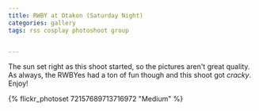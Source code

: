 ```yaml
---
title: RWBY at Otakon (Saturday Night)
categories: gallery
tags: rss cosplay photoshoot group


---
```


The sun set right as this shoot started, so the pictures aren't great quality. As always, the RWBYes had a ton of fun though and this shoot got *cracky*. Enjoy!

{% flickr_photoset 72157689713716972 "Medium" %}